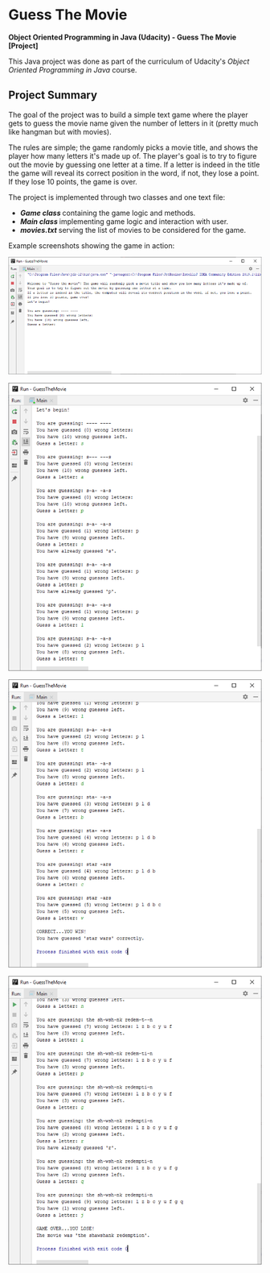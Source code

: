 # Guess The Movie

<b> Object Oriented Programming in Java (Udacity) - Guess The Movie [Project] </b>

This Java project was done as part of the curriculum of Udacity's <i> Object Oriented Programming in Java </i> course.

Project Summary
---------------
The goal of the project was to build a simple text game where the player gets to guess the movie name given the number of letters in it (pretty much like hangman but with movies). <br>

The rules are simple; the game randomly picks a movie title, and shows the player how many letters it's made up of. The player's goal is to try to figure out the movie by guessing one letter at a time. If a letter is indeed in the title the game will reveal its correct position in the word, if not, they lose a point. If they lose 10 points, the game is over.

The project is implemented through two classes and one text file:
<ul>
  <li> <b> <i> Game class </i> </b> containing the game logic and methods. </li>
  <li> <b> <i> Main class </i> </b> implementing game logic and interaction with user. </li>
  <li> <b> <i> movies.txt </i> </b> serving the list of movies to be considered for the game. </li>
 </ul>

Example screenshots showing the game in action:


![Game intro](screenshots/1-gameIntro.PNG?raw=true "Game intro")

![Game in progress](screenshots/2-gameInProgress.PNG?raw=true "Game in progress")

![Game won](screenshots/3-gameWon.PNG?raw=true "Game won")

![Game lost](screenshots/4-gameLost.PNG?raw=true "Game lost")

